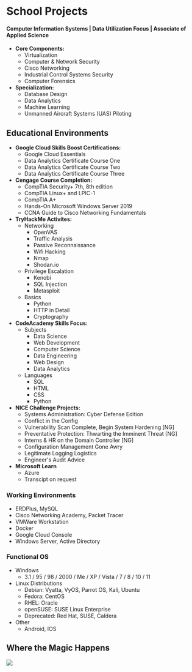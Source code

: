 <h1>School Projects</h1>
<h4>Computer Information Systems | Data Utilization Focus | Associate of Applied Science</h4>

* <b>Core Components:</b>
  - Virtualization
  - Computer & Network Security
  - Cisco Networking
  - Industrial Control Systems Security
  - Computer Forensics
* <b>Specialization: </b>
  - Database Design
  - Data Analytics
  - Machine Learning 
  - Unmanned Aircraft Systems (UAS) Piloting
 
<h2>Educational Environments</h2>

* <b>Google Cloud Skills Boost Certifications:</b>
  - Google Cloud Essentials
  - Data Analytics Certificate Course One
  - Data Analytics Certificate Course Two
  - Data Analytics Certificate Course Three
* <b>Cengage Course Completion: </b>
  - CompTIA Security+ 7th, 8th edition
  - CompTIA Linux+ and LPIC-1
  - CompTIA A+
  - Hands-On Microsoft Windows Server 2019
  - CCNA Guide to Cisco Networking Fundamentals
* <b>TryHackMe Activites: </b>
  - Networking
    - OpenVAS
    - Traffic Analysis
    - Passive Reconnaissance
    - Wifi Hacking
    - Nmap
    - Shodan.io
  - Privilege Escalation
    - Kenobi
    - SQL Injection
    - Metasploit
  - Basics
    - Python
    - HTTP in Detail
    - Cryptography
* <b>CodeAcademy Skills Focus: </b>
  - Subjects
    - Data Science
    - Web Development
    - Computer Science
    - Data Engineering
    - Web Design
    - Data Analytics
  - Languages
    - SQL
    - HTML
    - CSS
    - Python 
* <b>NICE Challenge Projects: </b>
  - Systems Administration: Cyber Defense Edition
  - Conflict in the Config
  - Vulnerability Scan Complete, Begin System Hardening [NG]
  - Preventative Protection: Thwarting the Imminent Threat [NG]
  - Interns & HR on the Domain Controller [NG]
  - Configuration Management Gone Awry
  - Legitimate Logging Logistics
  - Engineer's Audit Advice
* <b>Microsoft Learn</b>
  - Azure
  - Transcipt on request


<b><h3>Working Environments</h3></b>
* ERDPlus, MySQL
* Cisco Networking Academy, Packet Tracer
* VMWare Workstation
* Docker
* Google Cloud Console
* Windows Server, Active Directory

<b><h3>Functional OS</h3></b>
 * Windows
   - 3.1 / 95 / 98 / 2000 / Me / XP / Vista / 7 / 8 / 10 / 11 
 * Linux Distributions
   - Debian: Vyatta, VyOS, Parrot OS, Kali, Ubuntu
   - Fedora: CentOS
   - RHEL: Oracle
   - openSUSE: SUSE Linux Enterprise
   - Deprecated: Red Hat, SUSE, Caldera
 * Other
   - Android, IOS
 
 


<h2>Where the Magic Happens</h2>

<p align="center">
<p><img src="https://www.deltaconnected.com/arcdps/notepad.gif"></img></p><br/>

</p>

<!--
 ```diff
- text in red
+ text in green
! text in orange
# text in gray
@@ text in purple (and bold)@@
```
--!>
